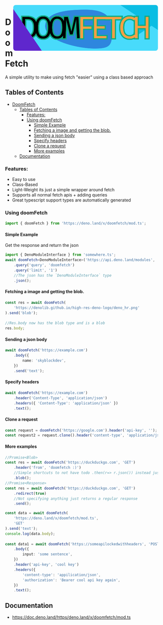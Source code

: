 <!-- [![doomfetch](images/doomfetch.png)](images/doomfetch.png) -->
<img align="right" src="images/doomfetch.png" height="150px" style=" border-radius: 8px;">

# DoomFetch

A simple utility to make using fetch "easier" using a class based approach

## Tables of Contents

- [DoomFetch](#doomfetch)
	- [Tables of Contents](#tables-of-contents)
		- [Features:](#features)
		- [Using doomFetch](#using-doomfetch)
			- [Simple Example](#simple-example)
			- [Fetching a image and getting the blob.](#fetching-a-image-and-getting-the-blob)
			- [Sending a json body](#sending-a-json-body)
			- [Specify headers](#specify-headers)
			- [Clone a request](#clone-a-request)
			- [More examples](#more-examples)
	- [Documentation](#documentation)

### Features:

- Easy to use
- Class-Based
- Light-Weight its just a simple wrapper around fetch
- Supports all normal fetch apis + adding queries
- Great typescript support types are automatically generated

### Using doomFetch

```ts
import { doomFetch } from 'https://deno.land/x/doomfetch/mod.ts';
```

#### Simple Example

Get the response and return the json

```ts
import { DenoModuleInterface } from 'somewhere.ts';
await doomFetch<DenoModuleInterface>('https://api.deno.land/modules', 'GET')
	.query('query', 'doomfetch')
	.query('limit', '1')
	//The json has the `DenoModuleInterface` type
	.json();
```

#### Fetching a image and getting the blob.

```ts
const res = await doomFetch(
	'https://denolib.github.io/high-res-deno-logo/deno_hr.png'
).send('blob');

//Res.body now has the blob type and is a blob
res.body;
```

#### Sending a json body

```ts
await doomFetch('https://example.com')
	.body({
		name: 'skyblockdev',
	})
	.send('text');
```

#### Specify headers

```ts
await doomFetch('https://example.com')
	.header('Content-Type', 'application/json')
	.headers({ 'Content-Type': 'application/json' })
	.text();
```

#### Clone a request

```ts
const request = doomFetch('https://google.com').header('api-key', '');
const request2 = request.clone().header('content-type', 'application/json');
```

#### More examples

```ts
//Promise<Blob>
const res = await doomFetch('https://duckduckgo.com', 'GET')
	.header('from', 'doomfetch :)')
	//Simple shortcuts to not have todo .then(r=> r.json()) instead just use .json() or .Blob() or any of those methods
	.blob();
//Promise<Response>
const res = await doomFetch('https://duckduckgo.com', 'GET')
	.redirect(true)
	//Not specifying anything just returns a regular response
	.send();
```

```ts
const data = await doomFetch(
	'https://deno.land/x/doomfetch/mod.ts',
	'GET'
).send('text');
console.log(data.body);

const data1 = await doomFetch('https://someapilockedwithheaders', 'POST')
	.body({
		input: 'some sentence',
	})
	.header('api-key', 'cool key')
	.headers({
		'content-type': 'appilication/json',
		'authorization': 'Bearer cool api key again',
	})
	.text();
```

## Documentation

- https://doc.deno.land/https/deno.land/x/doomfetch/mod.ts

